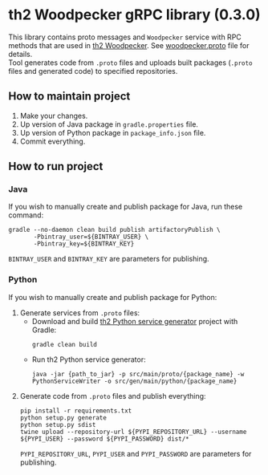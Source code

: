 # th2 Woodpecker gRPC library (0.3.0)

This library contains proto messages and `Woodpecker` service with RPC methods that are used in [th2 Woodpecker](https://github.com/th2-net/th2-woodpecker "th2-woodpecker").
See [woodpecker.proto](src/main/proto/th2_grpc_woodpecker/woodpecker.proto "woodpecker.proto") file for details. <br>
Tool generates code from `.proto` files and uploads built packages (`.proto` files and generated code) to specified repositories.

## How to maintain project

1. Make your changes.
2. Up version of Java package in `gradle.properties` file.
3. Up version of Python package in `package_info.json` file.
4. Commit everything.

## How to run project

### Java

If you wish to manually create and publish package for Java, run these command:

```
gradle --no-daemon clean build publish artifactoryPublish \
       -Pbintray_user=${BINTRAY_USER} \
       -Pbintray_key=${BINTRAY_KEY}
```

`BINTRAY_USER` and `BINTRAY_KEY` are parameters for publishing.

### Python

If you wish to manually create and publish package for Python:

1. Generate services from `.proto` files:
    - Download and build [th2 Python service generator](https://github.com/th2-net/th2-python-service-generator "th2-python-service-generator") project with Gradle:
        ```
        gradle clean build
        ```
    - Run th2 Python service generator:
        ```
        java -jar {path_to_jar} -p src/main/proto/{package_name} -w PythonServiceWriter -o src/gen/main/python/{package_name}
       ```
2. Generate code from `.proto` files and publish everything:
    ```
    pip install -r requirements.txt
    python setup.py generate
    python setup.py sdist
    twine upload --repository-url ${PYPI_REPOSITORY_URL} --username ${PYPI_USER} --password ${PYPI_PASSWORD} dist/*
    ```
   `PYPI_REPOSITORY_URL`, `PYPI_USER` and `PYPI_PASSWORD` are parameters for publishing.